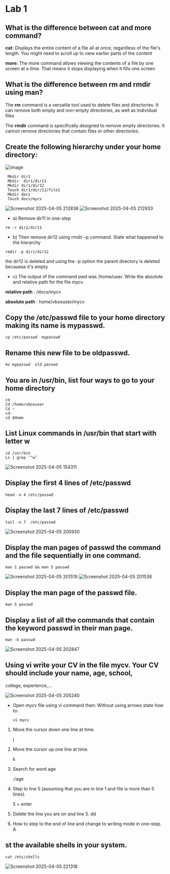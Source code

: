 # Lab 1 
## What is the difference between cat and more command?
**cat:** Displays the entire content of a file all at once, regardless of the file's length. You might need to scroll up to view earlier parts of the content 

**more:** The more command allows viewing the contents of a file by one screen at a time. That means it stops displaying when it fills one screen

## What is the difference between rm and rmdir using man?

The **rm** command is a versatile tool used to delete files and directories. It can remove both empty and non-empty directories, as well as individual files

The **rmdir** command is specifically designed to remove empty directories. It cannot remove directories that contain files or other directories.

## Create the following hierarchy under your home directory:
![image](https://github.com/user-attachments/assets/21bdbe7d-9664-48ed-9428-d72375c929b8)

```
 Mkdir dir1
 Mkdir  dir1/dir11
 Mkdir dir1/dir12
 Touch dir1/dir/11/file1
 Mkdir docs 
 Touch docs/mycv
```
![Screenshot 2025-04-05 212836](https://github.com/user-attachments/assets/4f4aa46c-4b44-4cb2-a10a-b6f699ce9e47)
![Screenshot 2025-04-05 212933](https://github.com/user-attachments/assets/8db1007b-866f-405d-a228-60c7917fd05d)

* a) Remove dir11 in one-step
```
rm -r dir1/dir11

```


* b) Then remove dir12 using rmdir –p command. State what happened to the
hierarchy

```
rmdir -p dir1/dir12

```
   the dir12 is deleted and using the -p option the parent directory is deleted becauese it's empty 

* c) The output of the command pwd was /home/user. Write the absolute
and relative path for the file mycv

**relative path** : /docs/mycv

**absolute path** :  home/vboxuser/mycv

## Copy the /etc/passwd file to your home directory making its name is mypasswd.

```
cp /etc/passwd  mypasswd

```

## Rename this new file to be oldpasswd.

```
mv mypasswd  old passwd

```
## You are in /usr/bin, list four ways to go to your home directory

```
cd 
Cd /home/vboxuser
Cd ~
cd-
cd $Home

```
## List Linux commands in /usr/bin that start with letter w
```
cd /usr/bin
Ls | grep ‘^w’

```
![Screenshot 2025-04-05 154311](https://github.com/user-attachments/assets/0a67a5e5-41c0-4dd5-8811-f1e6853a1312)

## Display the first 4 lines of /etc/passwd
```
head -n 4 /etc/passwd

```
## Display the last 7 lines of /etc/passwd

```
tail -n 7  /etc/passwd

```
![Screenshot 2025-04-05 200930](https://github.com/user-attachments/assets/9e341a3d-7669-4917-8dd3-333d8ee3f42b)

##  Display the man pages of passwd the command and the file sequentially in one command.

```
man 1 passwd && man 5 passwd

```
![Screenshot 2025-04-05 201519](https://github.com/user-attachments/assets/62c48263-da93-4cfb-ae5e-bbae4105dfe3)
![Screenshot 2025-04-05 201536](https://github.com/user-attachments/assets/2fdefe9d-15d8-4a90-b735-1d4923b8bb7f)

## Display the man page of the passwd file.

```
man 5 passwd

```
## Display a list of all the commands that contain the keyword passwd in their man page.

```
man -k passwd

```

![Screenshot 2025-04-05 202847](https://github.com/user-attachments/assets/3af2b054-00ca-4652-817e-463d002a06f2)

## Using vi write your CV in the file mycv. Your CV should include your name, age, school,
college, experience,...


![Screenshot 2025-04-05 205240](https://github.com/user-attachments/assets/09da03cf-d56e-441e-a73c-030fd8230840)

* Open mycv file using vi command then: Without using arrows state how to:
  
  ```
  vi mycv
  ```
1. Move the cursor down one line at time.
   
    j
1. Move the cursor up one line at time.
   
    k
1. Search for word age

   :/age

1. Step to line 5 (assuming that you are in line 1 and file is more than 5 lines).

   5 + enter
1. Delete the line you are on and line 5.
    dd
1. How to step to the end of line and change to writing mode in one-step.
   A

## st the available shells in your system.
```
cat /etc/shells

```
![Screenshot 2025-04-05 221318](https://github.com/user-attachments/assets/d05afeef-8303-4d30-bfae-ca2182ce2145)



